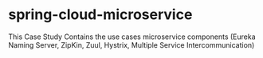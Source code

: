 # spring-cloud-microservice
This Case Study Contains the use cases microservice components (Eureka Naming Server, ZipKin, Zuul, Hystrix, Multiple Service Intercommunication)
